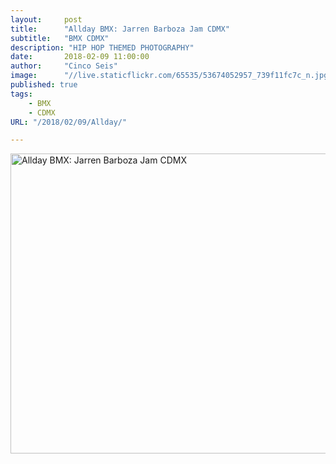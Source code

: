 ```yaml
---
layout:     post
title:      "Allday BMX: Jarren Barboza Jam CDMX"
subtitle:   "BMX CDMX"
description: "HIP HOP THEMED PHOTOGRAPHY"
date:       2018-02-09 11:00:00
author:     "Cinco Seis"
image:      "//live.staticflickr.com/65535/53674052957_739f11fc7c_n.jpg"
published: true
tags:
    - BMX
    - CDMX
URL: "/2018/02/09/Allday/"

---
```


<a data-flickr-embed="true" href="https://www.flickr.com/photos/94024100@N03/albums/72177720316424540" title="Allday BMX: Jarren Barboza Jam CDMX"><img src="https://live.staticflickr.com/65535/53675370645_e27eb3e38f.jpg" width="640" height="480" alt="Allday BMX: Jarren Barboza Jam CDMX"/></a><script async src="//embedr.flickr.com/assets/client-code.js" charset="utf-8"></script>